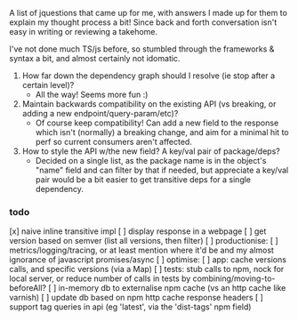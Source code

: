 A list of jquestions that came up for me, with answers I made up for them to explain my thought process a bit! Since back and forth conversation isn't easy in writing or reviewing a takehome.

I've not done much TS/js before, so stumbled through the frameworks & syntax a bit, and almost certainly not idomatic.

1. How far down the dependency graph should I resolve (ie stop after a certain level)?
    * All the way! Seems more fun :)
1. Maintain backwards compatibility on the existing API (vs breaking, or adding a new endpoint/query-param/etc)?
    * Of course keep compatibility! Can add a new field to the response which isn't (normally) a breaking change, and aim for a minimal hit to perf so current consumers aren't affected.
1. How to style the API w/the new field? A key/val pair of package/deps?
    * Decided on a single list, as the package name is in the object's "name" field and can filter by that if needed, but appreciate a key/val pair would be a bit easier to get transitive deps for a single dependency.

### todo

[x] naive inline transitive impl
[ ] display response in a webpage
[ ] get version based on semver (list all versions, then filter)
[ ] productionise:
    [ ] metrics/logging/tracing, or at least mention where it'd be and my almost ignorance of javascript promises/async
[ ] optimise:
    [ ] app: cache versions calls, and specific versions (via a Map)
    [ ] tests: stub calls to npm, nock for local server, or reduce number of calls in tests by combining/moving-to-beforeAll?
[ ] in-memory db to externalise npm cache (vs an http cache like varnish)
[ ] update db based on npm http cache response headers
[ ] support tag queries in api (eg 'latest', via the 'dist-tags' npm field)